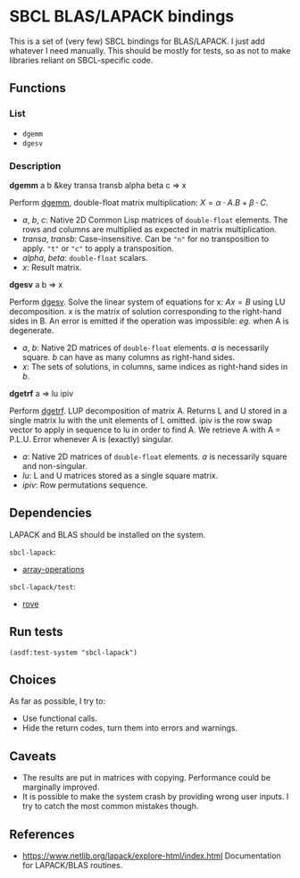 # SBCL BLAS/LAPACK bindings
This is a set of (very few) SBCL bindings for BLAS/LAPACK. I just add whatever
I need manually. This should be mostly for tests, so as not to make libraries
reliant on SBCL-specific code.

## Functions

### List
* `dgemm`
* `dgesv`

### Description

**dgemm** a b &key transa transb alpha beta c => x

Perform [dgemm](https://www.netlib.org/lapack/explore-html/d1/d54/group__double__blas__level3_gaeda3cbd99c8fb834a60a6412878226e1.html#gaeda3cbd99c8fb834a60a6412878226e1),
double-float matrix multiplication: $X = \alpha \cdot A.B + \beta \cdot C$.

* *a*, *b*, *c*: Native 2D Common Lisp matrices of `double-float` elements.
        The rows and columns are multiplied as expected in matrix
        multiplication.
* *transa*, *transb*: Case-insensitive. Can be `"n"` for no
  transposition to apply. `"t"` or `"c"` to apply a transposition.
* *alpha*, *beta*: `double-float` scalars.
* *x*: Result matrix.

**dgesv** a b => x

Perform [dgesv](https://www.netlib.org/lapack/explore-html/d7/d3b/group__double_g_esolve_ga5ee879032a8365897c3ba91e3dc8d512.html#ga5ee879032a8365897c3ba91e3dc8d512).
Solve the linear system of equations for x: $Ax = B$ using LU decomposition.
x is the matrix of solution corresponding to the right-hand sides in B.
An error is emitted if the operation was impossible: *eg.* when A is degenerate.

* *a*, *b*: Native 2D matrices of `double-float` elements.
            *a* is necessarily square. *b* can have as many columns
            as right-hand sides.
* *x*: The sets of solutions, in columns, same indices as right-hand
       sides in *b*.

**dgetrf** a => lu ipiv

Perform [dgetrf](https://www.netlib.org/lapack/explore-html/dd/d9a/group__double_g_ecomputational_ga0019443faea08275ca60a734d0593e60.html#ga0019443faea08275ca60a734d0593e60).
LUP decomposition of matrix A. Returns L and U stored in a single matrix lu with
the unit elements of L omitted. ipiv is the row swap vector to apply in
sequence to lu in order to find A. We retrieve A with A = P.L.U.
Error whenever A is (exactly) singular.

* *a*: Native 2D matrices of `double-float` elements.
       *a* is necessarily square and non-singular.
* *lu*: L and U matrices stored as a single square matrix.
* *ipiv*: Row permutations sequence.

## Dependencies
LAPACK and BLAS should be installed on the system.

`sbcl-lapack`:
* [array-operations](https://github.com/bendudson/array-operations)

`sbcl-lapack/test`:
* [rove](https://github.com/fukamachi/rove)

## Run tests

```common-lisp
(asdf:test-system "sbcl-lapack")
```

## Choices
As far as possible, I try to:
* Use functional calls.
* Hide the return codes, turn them into errors and warnings.

## Caveats
* The results are put in matrices with copying. Performance could be
  marginally improved.
* It is possible to make the system crash by providing wrong user inputs.
  I try to catch the most common mistakes though.

## References
* https://www.netlib.org/lapack/explore-html/index.html
  Documentation for LAPACK/BLAS routines.
